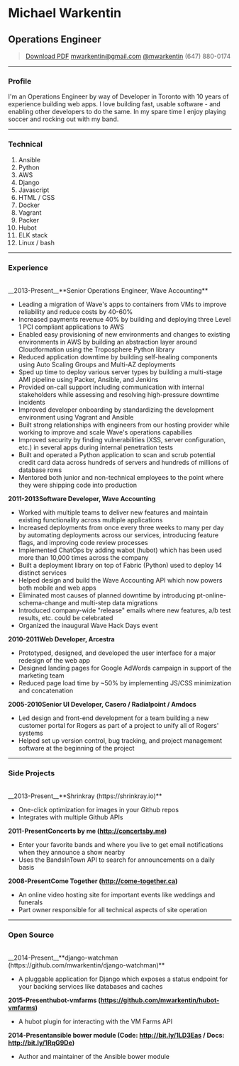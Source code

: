 # Michael Warkentin
## Operations Engineer

> [Download PDF](resume.pdf)
> [mwarkentin@gmail.com](mailto:mwarkentin@gmail.com)
> [@mwarkentin](http://twitter.com/mwarkentin)
> (647) 880-0174

---

### Profile

I'm an Operations Engineer by way of Developer in Toronto with 10 years of experience building web apps. I love building fast, usable software - and enabling other developers to do the same. In my spare time I enjoy playing soccer and rocking out with my band.

---

### Technical

1. Ansible
1. Python
1. AWS
1. Django
1. Javascript
1. HTML / CSS
1. Docker
1. Vagrant
1. Packer
1. Hubot
1. ELK stack
1. Linux / bash

---
<!--
### AWS

1. EC2
1. Auto Scaling
1. ELB
1. VPC
1. IAM
1. Security Groups / NACL
1. CloudFormation
1. S3
1. Route53
1. CloudFront
1. DynamoDB
1. Convox

---
-->
### Experience

<div class="experience">
<br>
<span class="date">__2013-Present__</span>**Senior Operations Engineer, Wave Accounting**
<ul>
    <li>Leading a migration of Wave's apps to containers from VMs to improve reliability and reduce costs by 40-60%</li>
    <li>Increased payments revenue 40% by building and deploying three Level 1 PCI compliant applications to AWS</li>
    <li>Enabled easy provisioning of new environments and changes to existing environments in AWS by building an abstraction layer around Cloudformation using the Troposphere Python library</li>
    <li>Reduced application downtime by building self-healing components using Auto Scaling Groups and Multi-AZ deployments</li>
    <li>Sped up time to deploy various server types by building a multi-stage AMI pipeline using Packer, Ansible, and Jenkins</li>
    <li>Provided on-call support including communication with internal stakeholders while assessing and resolving high-pressure downtime incidents</li>
    <li>Improved developer onboarding by standardizing the development environment using Vagrant and Ansible</li>
    <li>Built strong relationships with engineers from our hosting provider while working to improve and scale Wave's operations capabilies</li>
    <li>Improved security by finding vulnerabilities (XSS, server configuration, etc.) in several apps during internal penetration tests</li>
    <li>Built and operated a Python application to scan and scrub potential credit card data across hundreds of servers and hundreds of millions of database rows</li>
    <li>Mentored both junior and non-technical employees to the point where they were shipping code into production</li>
</ul>

<span class="date">__2011-2013__</span>**Software Developer, Wave Accounting**
<ul>
    <li>Worked with multiple teams to deliver new features and maintain existing functionality across multiple applications</li>
    <li>Increased deployments from once every three weeks to many per day by automating deployments across our services, introducing feature flags, and improving code review processes</li>
    <li>Implemented ChatOps by adding wabot (hubot) which has been used more than 10,000 times across the company</li>
    <li>Built a deployment library on top of Fabric (Python) used to deploy 14 distinct services</li>
    <li>Helped design and build the Wave Accounting API which now powers both mobile and web apps</li>
    <li>Eliminated most causes of planned downtime by introducing pt-online-schema-change and multi-step data migrations</li>
    <li>Introduced company-wide "release" emails where new features, a/b test results, etc. could be celebrated</li>
    <li>Organized the inaugural Wave Hack Days event</li>
</ul>

<span class="date pagebreak">__2010-2011__</span>**Web Developer, Arcestra**
<ul>
    <li>Prototyped, designed, and developed the user interface for a major redesign of the web app</li>
    <li>Designed landing pages for Google AdWords campaign in support of the marketing team</li>
    <li>Reduced page load time by ~50% by implementing JS/CSS minimization and concatenation</li>
</ul>

<span class="date">__2005-2010__</span>**Senior UI Developer, Casero / Radialpoint / Amdocs**
<ul>
    <li>Led design and front-end development for a team building a new customer portal for Rogers as part of a project to unify all of Rogers' systems</li>
    <li>Helped set up version control, bug tracking, and project management software at the beginning of the project</li>
</ul>
</div>

---

### Side Projects

<div class="experience">
<br>
<span class="date">__2013-Present__</span>**Shrinkray (https://shrinkray.io)**
<ul>
    <li>One-click optimization for images in your Github repos</li>
    <li>Integrates with multiple Github APIs</li>
</ul>

<span class="date">__2011-Present__</span>**Concerts by me (http://concertsby.me)**
<ul>
    <li>Enter your favorite bands and where you live to get email notifications when they announce a show nearby</li>
    <li>Uses the BandsInTown API to search for announcements on a daily basis</li>
</ul>

<span class="date">__2008-Present__</span>**Come Together (http://come-together.ca)**
<ul>
    <li>An online video hosting site for important events like weddings and funerals</li>
    <li>Part owner responsible for all technical aspects of site operation</li>
</ul>
</div>

---

### Open Source

<div class="experience">
<br>
<span class="date">__2014-Present__</span>**django-watchman (https://github.com/mwarkentin/django-watchman)**
<ul>
    <li>A pluggable application for Django which exposes a status endpoint for your backing services like databases and caches</li>
</ul>

<span class="date">__2015-Present__</span>**hubot-vmfarms (https://github.com/mwarkentin/hubot-vmfarms)**
<ul>
    <li>A hubot plugin for interacting with the VM Farms API</li>
</ul>

<span class="date">__2014-Present__</span>**ansible bower module (Code: http://bit.ly/1LD3Eas / Docs: http://bit.ly/1RqG9De)**
<ul>
    <li>Author and maintainer of the Ansible bower module</li>
</ul>
</div>
